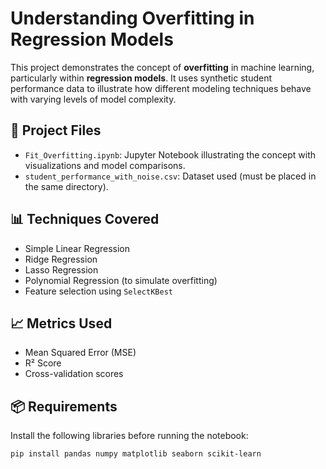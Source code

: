 # Understanding Overfitting in Regression Models

This project demonstrates the concept of **overfitting** in machine learning, particularly within **regression models**. It uses synthetic student performance data to illustrate how different modeling techniques behave with varying levels of model complexity.

## 📁 Project Files

- `Fit_Overfitting.ipynb`: Jupyter Notebook illustrating the concept with visualizations and model comparisons.
- `student_performance_with_noise.csv`: Dataset used (must be placed in the same directory).

## 📊 Techniques Covered

- Simple Linear Regression
- Ridge Regression
- Lasso Regression
- Polynomial Regression (to simulate overfitting)
- Feature selection using `SelectKBest`

## 📈 Metrics Used

- Mean Squared Error (MSE)
- R² Score
- Cross-validation scores

## 📦 Requirements

Install the following libraries before running the notebook:

```bash
pip install pandas numpy matplotlib seaborn scikit-learn
